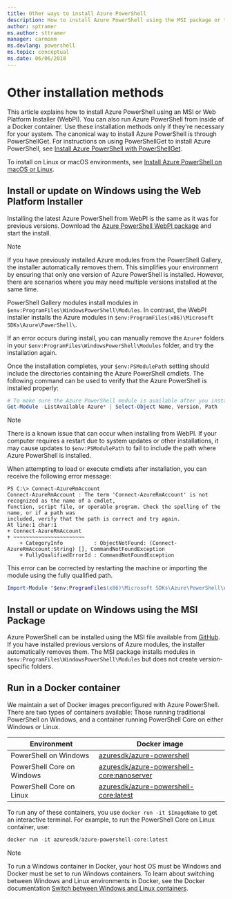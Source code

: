 ```yaml
---
title: Other ways to install Azure PowerShell
description: How to install Azure PowerShell using the MSI package or the Web Platform Installer.
author: sptramer
ms.author: sttramer
manager: carmonm
ms.devlang: powershell
ms.topic: conceptual
ms.date: 06/06/2018
---
```


# Other installation methods

This article explains how to install Azure PowerShell using an MSI or Web Platform Installer (WebPI). You can also
run Azure PowerShell from inside of a Docker container. Use these installation methods only if they're necessary
for your system. The canonical way to install Azure PowerShell is through PowerShellGet. For instructions on using
PowerShellGet to install Azure PowerShell, see [Install Azure PowerShell with PowerShellGet](install-azurerm-ps.md).

To install on Linux or macOS environments, see [Install Azure PowerShell on macOS or Linux](install-azurermps-maclinux.md).

## Install or update on Windows using the Web Platform Installer

Installing the latest Azure PowerShell from WebPI is the same as it was for previous versions.
Download the [Azure PowerShell WebPI package](http://aka.ms/webpi-azps) and start the install.

> [!NOTE]
> If you have previously installed Azure modules from the PowerShell Gallery, the installer
> automatically removes them. This simplifies your environment by ensuring that only one version
> of Azure PowerShell is installed. However, there are scenarios where you may need multiple
> versions installed at the same time.
>
> PowerShell Gallery modules install modules in
> `$env:ProgramFiles\WindowsPowerShell\Modules`. In contrast, the WebPI installer
> installs the Azure modules in `$env:ProgramFiles(x86)\Microsoft SDKs\Azure\PowerShell\`.
>
> If an error occurs during install, you can manually remove the `Azure*` folders in your
> `$env:ProgramFiles\WindowsPowerShell\Modules` folder, and try the installation again.

Once the installation completes, your `$env:PSModulePath` setting should include the directories
containing the Azure PowerShell cmdlets. The following command can be used to verify that the Azure
PowerShell is installed properly:

```powershell
# To make sure the Azure PowerShell module is available after you install
Get-Module -ListAvailable Azure* | Select-Object Name, Version, Path
```

> [!NOTE]
> There is a known issue that can occur when installing from WebPI. If your computer requires a
restart due to system updates or other installations, it may cause updates to `$env:PSModulePath` to
fail to include the path where Azure PowerShell is installed.

When attempting to load or execute cmdlets after installation, you can receive the following error
message:

```
PS C:\> Connect-AzureRmAccount
Connect-AzureRmAccount : The term 'Connect-AzureRmAccount' is not recognized as the name of a cmdlet,
function, script file, or operable program. Check the spelling of the name, or if a path was
included, verify that the path is correct and try again.
At line:1 char:1
+ Connect-AzureRmAccount
+ ~~~~~~~~~~~~~~~~~~~~~~~
    + CategoryInfo          : ObjectNotFound: (Connect-AzureRmAccount:String) [], CommandNotFoundException
    + FullyQualifiedErrorId : CommandNotFoundException
```

This error can be corrected by restarting the machine or importing the module using the fully
qualified path.

```powershell
Import-Module "$env:ProgramFiles(x86)\Microsoft SDKs\Azure\PowerShell\AzureRM.psd1"
```

## Install or update on Windows using the MSI Package

Azure PowerShell can be installed using the MSI file available from
[GitHub](https://aka.ms/azps-release). If you have installed previous
versions of Azure modules, the installer automatically removes them. The MSI package installs
modules in `$env:ProgramFiles\WindowsPowerShell\Modules` but does not create version-specific
folders.

## Run in a Docker container

We maintain a set of Docker images preconfigured with Azure PowerShell. There are two types of containers available: Those running traditional
PowerShell on Windows, and a container running PowerShell Core on either Windows or Linux.

| Environment | Docker image |
|-------------|--------------|
| PowerShell on Windows | [azuresdk/azure-powershell](https://hub.docker.com/r/azuresdk/azure-powershell/) |
| PowerShell Core on Windows | [azuresdk/azure-powershell-core:nanoserver](https://hub.docker.com/r/azuresdk/azure-powershell-core/) |
| PowerShell Core on Linux | [azuresdk/azure-powershell-core:latest](https://hub.docker.com/r/azuresdk/azure-powershell-core/) |

To run any of these containers, you use `docker run -it $ImageName` to get an interactive terminal. For example, to run the PowerShell Core on Linux container,
use:

```powershell
docker run -it azuresdk/azure-powershell-core:latest
```

> [!NOTE]
> To run a Windows container in Docker, your host OS must be Windows and Docker must be set to
> run Windows containers. To learn about switching between Windows and Linux environments in Docker,
> see the Docker documentation [Switch between Windows and Linux containers](https://docs.docker.com/docker-for-windows/#switch-between-windows-and-linux-containers).